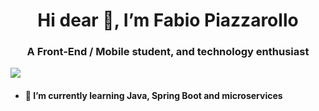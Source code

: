 <div align="center">
 <h1>Hi dear 👋, I’m Fabio Piazzarollo</h1>
 <h3>A Front-End / Mobile student, and technology enthusiast</h3>
</div>
<a href="https://www.linkedin.com/in/fabiobissoli" target="_blank"><img src="https://img.shields.io/badge/Fabio%20Piazzarollo-0077B5?logo=linkedin&logoColor=white"></a>

- <h4>🌱 I’m currently learning Java, Spring Boot and microservices</h4>

<!---
fbpzrl/fbpzrl is a ✨ special ✨ repository because its `README.md` (this file) appears on your GitHub profile.
You can click the Preview link to take a look at your changes.
--->
